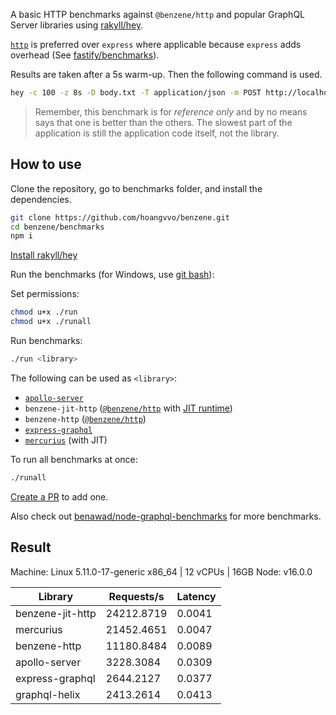 A basic HTTP benchmarks against `@benzene/http` and popular GraphQL Server libraries using [rakyll/hey](https://github.com/rakyll/hey/).

[`http`](https://nodejs.org/api/http.html) is preferred over `express` where applicable because `express` adds overhead (See [fastify/benchmarks](https://github.com/fastify/benchmarks)).

Results are taken after a 5s warm-up. Then the following command is used.

```bash
hey -c 100 -z 8s -D body.txt -T application/json -m POST http://localhost:4000/graphql
``` 

> Remember, this benchmark is for *reference only* and by no means says that one is better than the others. The slowest part of the application is still the application code itself, not the library.

## How to use

Clone the repository, go to benchmarks folder, and install the dependencies.

```bash
git clone https://github.com/hoangvvo/benzene.git
cd benzene/benchmarks
npm i
```

[Install rakyll/hey](https://github.com/rakyll/hey/)

Run the benchmarks (for Windows, use [git bash](https://www.atlassian.com/git/tutorials/git-bash)):

Set permissions:

```bash
chmod u+x ./run
chmod u+x ./runall
```

Run benchmarks:

```bash
./run <library>
```

The following can be used as `<library>`:

- [`apollo-server`](https://github.com/apollographql/apollo-server)
- `benzene-jit-http` ([`@benzene/http`](https://github.com/hoangvvo/benzene/tree/main/packages/http) with [JIT runtime](https://benzene.vercel.app/reference/runtime#graphql-jit))
- `benzene-http` ([`@benzene/http`](https://github.com/hoangvvo/benzene/tree/main/packages/http))
- [`express-graphql`](https://github.com/graphql/express-graphql)
- [`mercurius`](https://github.com/mercurius-js/mercurius) (with JIT)

To run all benchmarks at once:

```bash
./runall
```

[Create a PR](https://github.com/hoangvvo/benzene/pulls) to add one.

Also check out [benawad/node-graphql-benchmarks](https://github.com/benawad/node-graphql-benchmarks) for more benchmarks.

## Result

Machine: Linux 5.11.0-17-generic x86_64 | 12 vCPUs | 16GB
Node: v16.0.0

| Library | Requests/s | Latency |
| --- | --- | --- |
| benzene-jit-http | 24212.8719 | 0.0041 |
| mercurius | 21452.4651 | 0.0047 |
| benzene-http | 11180.8484 | 0.0089 |
| apollo-server | 3228.3084 | 0.0309 |
| express-graphql | 2644.2127 | 0.0377 |
| graphql-helix | 2413.2614 | 0.0413 |
